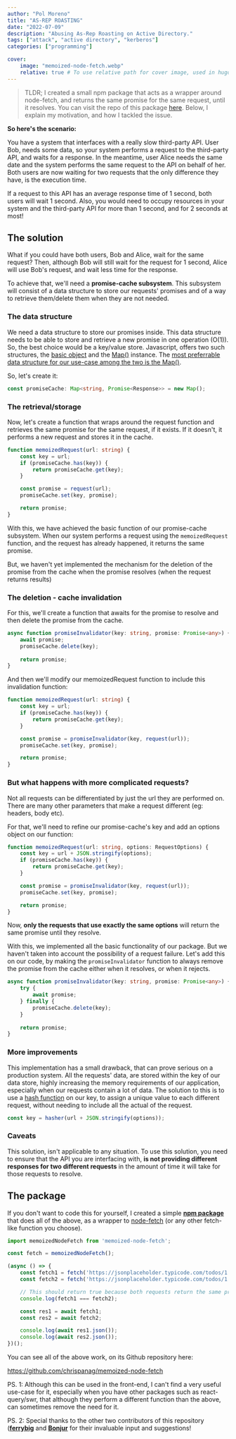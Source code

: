 ```yaml
---
author: "Pol Moreno"
title: "AS-REP ROASTING"
date: "2022-07-09"
description: "Abusing As-Rep Roasting on Active Directory."
tags: ["attack", "active directory", "kerberos"]
categories: ["programming"]

cover:
    image: "memoized-node-fetch.webp"
    relative: true # To use relative path for cover image, used in hugo Page-bundles
---
```


> TLDR; I created a small npm package that acts as a wrapper around node-fetch, and returns the same promise for the same request, until it resolves. You can visit the repo of this package [here](https://github.com/chrispanag/memoized-node-fetch). Below, I explain my motivation, and how I tackled the issue.

**So here's the scenario:**

You have a system that interfaces with a really slow third-party API. User Bob, needs some data, so your system performs a request to the third-party API, and waits for a response. In the meantime, user Alice needs the same date and the system performs the same request to the API on behalf of her. Both users are now waiting for two requests that the only difference they have, is the execution time. 

If a request to this API has an average response time of 1 second, both users will wait 1 second. Also, you would need to occupy resources in your system and the third-party API for more than 1 second, and for 2 seconds at most!

## The solution

What if you could have both users, Bob and Alice, wait for the same request? Then, although Bob will still wait for the request for 1 second, Alice will use Bob's request, and wait less time for the response. 

To achieve that, we'll need a **promise-cache subsystem**. This subsystem will consist of a data structure to store our requests' promises and of a way to retrieve them/delete them when they are not needed.

### The data structure

We need a data structure to store our promises inside. This data structure needs to be able to store and retrieve a new promise in one operation (O(1)). So, the best choice would be a key/value store. Javascript, offers two such structures, the [basic object](https://developer.mozilla.org/en-US/docs/Web/JavaScript/Reference/Global_Objects/Object) and the [Map()](https://developer.mozilla.org/en-US/docs/Web/JavaScript/Reference/Global_Objects/Map) instance. The [most preferrable data structure for our use-case among the two is the Map()](https://medium.com/front-end-weekly/es6-map-vs-object-what-and-when-b80621932373).

So, let's create it:

```typescript
const promiseCache: Map<string, Promise<Response>> = new Map();
```

### The retrieval/storage

Now, let's create a function that wraps around the request function and retrieves the same promise for the same request, if it exists. If it doesn't, it performs a new request and stores it in the cache.

```typescript
function memoizedRequest(url: string) {
    const key = url;
    if (promiseCache.has(key)) {
        return promiseCache.get(key);
    }

    const promise = request(url);
    promiseCache.set(key, promise);

    return promise;
}
```

With this, we have achieved the basic function of our promise-cache subsystem. When our system performs a request using the `memoizedRequest` function, and the request has already happened, it returns the same promise. 

But, we haven't yet implemented the mechanism for the deletion of the promise from the cache when the promise resolves (when the request returns results)

### The deletion - cache invalidation

For this, we'll create a function that awaits for the promise to resolve and then delete the promise from the cache.

```typescript
async function promiseInvalidator(key: string, promise: Promise<any>) {
    await promise;
    promiseCache.delete(key);
    
    return promise;
}
```

And then we'll modify our memoizedRequest function to include this invalidation function:

```typescript
function memoizedRequest(url: string) {
    const key = url;
    if (promiseCache.has(key)) {
        return promiseCache.get(key);
    }

    const promise = promiseInvalidator(key, request(url));
    promiseCache.set(key, promise);

    return promise;
}
```

### But what happens with more complicated requests?

Not all requests can be differentiated by just the url they are performed on. There are many other parameters that make a request different (eg: headers, body etc). 

For that, we'll need to refine our promise-cache's key and add an options object on our function:

```typescript
function memoizedRequest(url: string, options: RequestOptions) {
    const key = url + JSON.stringify(options);
    if (promiseCache.has(key)) {
        return promiseCache.get(key);
    }

    const promise = promiseInvalidator(key, request(url));
    promiseCache.set(key, promise);

    return promise;
}
```

Now, **only the requests that use exactly the same options** will return the same promise until they resolve.

With this, we implemented all the basic functionality of our package. But we haven't taken into account the possibility of a request failure. Let's add this on our code, by making the `promiseInvalidator` function to always remove the promise from the cache either when it resolves, or when it rejects.

```typescript
async function promiseInvalidator(key: string, promise: Promise<any>) {
    try {
        await promise;
    } finally {
        promiseCache.delete(key);
    }
    
    return promise;
}
```

### More improvements

This implementation has a small drawback, that can prove serious on a production system. All the requests' data, are stored within the key of our data store, highly increasing the memory requirements of our application, especially when our requests contain a lot of data. The solution to this is to use a [hash function](https://en.wikipedia.org/wiki/Hash_function) on our key, to assign a unique value to each different request, without needing to include all the actual of the request.

```typescript
const key = hasher(url + JSON.stringify(options));
```
### Caveats

This solution, isn't applicable to any situation. To use this solution, you need to ensure that the API you are interfacing with, **is not providing different responses for two different requests** in the amount of time it will take for those requests to resolve.

## The package

If you don't want to code this for yourself, I created a simple [**npm package**](https://www.npmjs.com/package/memoized-node-fetch) that does all of the above, as a wrapper to [node-fetch](https://www.npmjs.com/package/node-fetch) (or any other fetch-like function you choose). 

```typescript
import memoizedNodeFetch from 'memoized-node-fetch';

const fetch = memoizedNodeFetch();

(async () => {
    const fetch1 = fetch('https://jsonplaceholder.typicode.com/todos/1');
    const fetch2 = fetch('https://jsonplaceholder.typicode.com/todos/1');

    // This should return true because both requests return the same promise.
    console.log(fetch1 === fetch2);

    const res1 = await fetch1;
    const res2 = await fetch2;

    console.log(await res1.json());
    console.log(await res2.json());
})();
```

You can see all of the above work, on its Github repository here:

https://github.com/chrispanag/memoized-node-fetch

PS. 1: Although this can be used in the front-end, I can't find a very useful use-case for it, especially when you have other packages such as react-query/swr, that although they perform a different function than the above, can sometimes remove the need for it.

PS. 2: Special thanks to the other two contributors of this repository ([**ferrybig**](https://github.com/ferrybig) and [**Bonjur**](https://github.com/Bonjur) for their invaluable input and suggestions!
